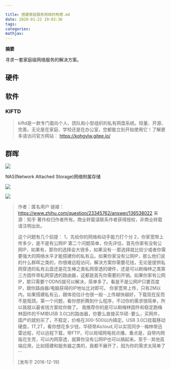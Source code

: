 ```yaml
---

title: 搭建家庭服务网络的构想.md
date: 2020-01-22 19:03:36
tags:
categories:
mathjax:
---
```

**摘要**
<!--more-->

寻求一套家庭级网络服务的解决方案。



## 硬件

## 软件

### KIFTD

> kiftd是一款专门面向个人、团队和小型组织的私有网盘系统。轻量、开源、完善。无论是在家庭、学校还是在办公室，您都能立刻开始使用它！了解更多请访问官方网站： https://kohgylw.gitee.io/

## 群晖

![](https://img.alicdn.com/imgextra/i1/3344843273/TB2NinWoY_I8KJjy1XaXXbsxpXa_!!3344843273.jpg)

NAS(Network Attached Storage)网络附属存储

![](https://pic1.zhimg.com/80/v2-ccb68ec93f553435c0b38c0dae98392c_hd.jpg)

![](https://pic4.zhimg.com/v2-c0e31a85c98931175829b9dd599303a2_r.jpg)

> 作者：匿名用户
> 链接：https://www.zhihu.com/question/23345762/answer/136538022
> 来源：知乎
> 著作权归作者所有。商业转载请联系作者获得授权，非商业转载请注明出处。
>
> 
>
> 这个问题有几个前提：
> 1，先给你的网络和动手能力打个分
> 2，你家宽带上传多少，是不是有公网IP
> 第二个问题简单，你先评估，首先你家有没有公网IP，如果有，那你的选择会大很多，如果没有····那选择就比较少或者你需要强大的网络水平才能搭建你的私有云。如果你家没有公网IP，那么他们说的什么群晖之类的，你很难远程访问，解决方案你需要花钱，无论是提供私网穿透的私有云盘还是花生棒之类私网穿透的硬件，还是可以刷梅林之类第三方固件带私网穿透的路由器，这都是首先你需要的开销。如果你家有公网IP，那只需要个DDNS就可以解决，简单多了。看是不是公网IP只要百度IP，跟你路由器/电脑获得的IP地址比对即可。
> 你家宽带上传，只有2M以内，如果搭建私有云，跟体验估计也很一般···上传越快越好，下载现在反而不是瓶颈。第一个问题，看你想折腾到什么程序，不过你的需求很简单，所以我就以最省钱方案给你做了。
> 我推荐你的是可以刷梅林固件和稳定跑梅林固件的千M带USB 3.0口的路由器，你要么直接买华硕··要么，买网件，国产的就别买了，不稳定，价格在300-500以内搞定。USB 3.0口挂载移动硬盘，1T,2T，看你想花多少钱，华硕带Aicloud,可以实现同步···梅林带迅雷远程，可以远程下载，带FTP，可以局域网电视点播，重点是，自带内网版花生壳，可以内网穿透，就算你没有公网IP也可以搞起来。至于···其他高端应用，比如搭建和服务器之类的，我都不展开了，因为你的需求太简单了···
>
> [发布于 2016-12-19]